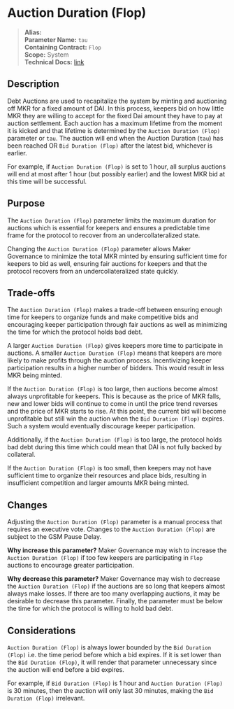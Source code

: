 
# Auction Duration (Flop)

>**Alias:**  
>**Parameter Name:** `tau`  
>**Containing Contract:** `Flop`  
>**Scope:** System  
>**Technical Docs:** [link](https://docs.makerdao.com/smart-contract-modules/system-stabilizer-module/flop-detailed-documentation)  

## Description
Debt Auctions are used to recapitalize the system by minting and auctioning off MKR for a fixed amount of DAI. In this process, keepers bid on how little MKR they are willing to accept for the fixed Dai amount they have to pay at auction settlement. Each auction has a maximum lifetime from the moment it is kicked and that lifetime is determined by the `Auction Duration (Flop)` parameter or `tau`. The auction will end when the Auction Duration (`tau`) has been reached OR `Bid Duration (Flop)` after the latest bid, whichever is earlier. 

For example, if `Auction Duration (Flop)` is set to 1 hour, all surplus auctions will end at most after 1 hour (but possibly earlier) and the lowest MKR bid at this time will be successful.


## Purpose
The `Auction Duration (Flop)` parameter limits the maximum duration for auctions which is essential for keepers and ensures a predictable time frame for the protocol to recover from an undercollateralized state. 

Changing the `Auction Duration (Flop)` parameter allows Maker Governance to minimize the total MKR minted by ensuring sufficient time for keepers to bid as well, ensuring fair auctions for keepers and that the protocol recovers from an undercollateralized state quickly. 


## Trade-offs
The `Auction Duration (Flop)` makes a trade-off between ensuring enough time for keepers to organize funds and make competitive bids and encouraging keeper participation through fair auctions as well as minimizing the time for which the protocol holds bad debt.

A larger `Auction Duration (Flop)` gives keepers more time to participate in auctions. A smaller `Auction Duration (Flop)` means that keepers are more likely to make profits through the auction process. Incentivizing keeper participation results in a higher number of bidders. This would result in less MKR being minted. 


If the `Auction Duration (Flop)` is too large, then auctions become almost always unprofitable for keepers. This is because as the price of MKR falls, new and lower bids will continue to come in until the price trend reverses and the price of MKR starts to rise. At this point, the current bid will become unprofitable but still win the auction when the `Bid Duration (Flop)` expires. Such a system would eventually discourage keeper participation.

Additionally, if the `Auction Duration (Flop)` is too large, the protocol holds bad debt during this time which could mean that DAI is not fully backed by collateral.

If the `Auction Duration (Flop)` is too small, then keepers may not have sufficient time to organize their resources and place bids, resulting in insufficient competition and larger amounts MKR being minted.



## Changes
Adjusting the `Auction Duration (Flop)` parameter is a manual process that requires an executive vote. Changes to the `Auction Duration (Flop)` are subject to the GSM Pause Delay.

**Why increase this parameter?**
Maker Governance may wish to increase the `Auction Duration (Flop)` if too few keepers are participating in `Flop` auctions to encourage greater participation.

**Why decrease this parameter?**
Maker Governance may wish to decrease the `Auction Duration (Flop)` if the auctions are so long that keepers almost always make losses. If there are too many overlapping auctions, it may be desirable to decrease this parameter. Finally, the parameter must be below the time for which the protocol is willing to hold bad debt.



## Considerations
`Auction Duration (Flop)` is always lower bounded by the `Bid Duration (Flop)` i.e. the time period before which a bid expires. If it is set lower than the `Bid Duration (Flop)`, it will render that parameter unnecessary since the auction will end before a bid expires. 

For example, if `Bid Duration (Flop)` is 1 hour and `Auction Duration (Flop)` is 30 minutes, then the auction will only last 30 minutes, making the `Bid Duration (Flop)` irrelevant.

